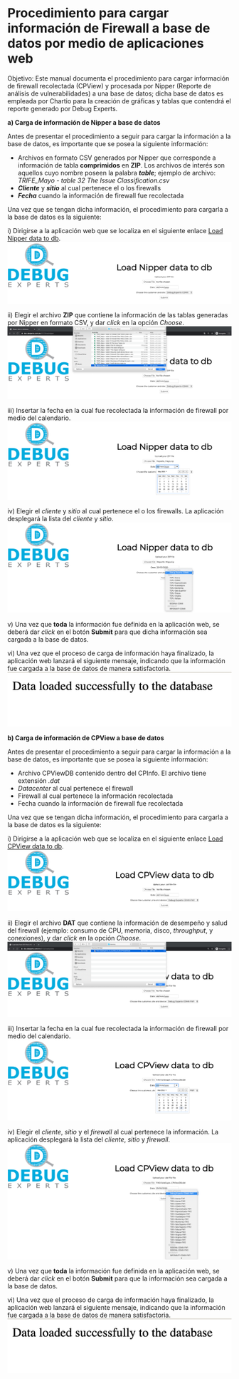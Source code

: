 # Procedimiento para cargar información de Firewall a base de datos por medio de aplicaciones web

Objetivo: Este manual documenta el procedimiento para cargar información de firewall recolectada (CPView) y procesada por Nipper (Reporte de análisis de vulnerabilidades) a una base de datos; dicha base de datos es empleada por Chartio para la creación de gráficas y tablas que contendrá el reporte generado por Debug Experts.

**a) Carga de información de Nipper a base de datos**

Antes de presentar el procedimiento a seguir para cargar la información a la base de datos, es importante que se posea la siguiente información:

   * Archivos en formato CSV generados por Nipper que corresponde a información de tabla __comprimidos__ en **ZIP**. Los archivos de interés son aquellos cuyo nombre poseen la palabra ***table***; ejemplo de archivo: *TRIFE_Mayo - table 32 The Issue Classification.csv*
   * ***Cliente*** y ***sitio*** al cual pertenece el o los firewalls
   * ***Fecha*** cuando la información de firewall fue recolectada

   Una vez que se tengan dicha información, el procedimiento para cargarla a la base de datos es la siguiente:

   i) Dirigirse a la aplicación web que se localiza en el siguiente enlace [Load Nipper data to db](https://doc.dexperts.com.mx:8123/loadnipper).
   ![loadDB_pic1.png](Images/loadDB_pic1.png)

   ii) Elegir el archivo **ZIP** que contiene la información de las tablas generadas por Nipper en formato CSV, y dar *click* en la opción *Choose*.
   ![loadDB_pic2.png](Images/loadDB_pic2.png)

   iii) Insertar la fecha en la cual fue recolectada la información de firewall por medio del calendario.
   ![loadDB_pic3.png](Images/loadDB_pic3.png)

   iv) Elegir el *cliente* y *sitio* al cual pertenece el o los firewalls. La aplicación desplegará la lista del *cliente* y *sitio*.
   ![loadDB_pic4.png](Images/loadDB_pic4.png)

   v) Una vez que **toda** la información fue definida en la aplicación web, se deberá dar *click* en el botón **Submit** para que dicha información sea cargada a la base de datos.

   vi) Una vez que el proceso de carga de información haya finalizado, la aplicación web lanzará el siguiente mensaje, indicando que la información fue cargada a la base de datos de manera satisfactoria.
![loadDB_pic5.png](Images/loadDB_pic5.png)

**b) Carga de información de CPView a base de datos**

Antes de presentar el procedimiento a seguir para cargar la información a la base de datos, es importante que se posea la siguiente información:

   * Archivo CPViewDB contenido dentro del CPInfo. El archivo tiene extensión *.dat*
   * *Datacenter* al cual pertenece el firewall
   * Firewall al cual pertenece la información recolectada
   * Fecha cuando la información de firewall fue recolectada

   Una vez que se tengan dicha información, el procedimiento para cargarla a la base de datos es la siguiente:

   i) Dirigirse a la aplicación web que se localiza en el siguiente enlace [Load CPView data to db](https://doc.dexperts.com.mx:8123/loadcpview).
   ![loadDB_pic6.png](Images/loadDB_pic6.png)

   ii) Elegir el archivo **DAT** que contiene la información de desempeño y salud del firewall (ejemplo: consumo de CPU, memoria, disco, *throughput*, y conexiones), y dar *click* en la opción *Choose*.
   ![loadDB_pic7.png](Images/loadDB_pic7.png)

   iii) Insertar la fecha en la cual fue recolectada la información de firewall por medio del calendario.
   ![loadDB_pic8.png](Images/loadDB_pic8.png)

   iv) Elegir el *cliente*, *sitio*  y el *firewall* al cual pertenece la información. La aplicación desplegará la lista del *cliente*, *sitio* y *firewall*.
   ![loadDB_pic9.png](Images/loadDB_pic9.png)

   v) Una vez que **toda** la información fue definida en la aplicación web, se deberá dar *click* en el botón **Submit** para que la información sea cargada a la base de datos.

   vi) Una vez que el proceso de carga de información haya finalizado, la aplicación web lanzará el siguiente mensaje, indicando que la información fue cargada a la base de datos de manera satisfactoria.
![loadDB_pic5.png](Images/loadDB_pic5.png)
